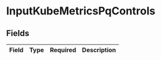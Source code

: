 # InputKubeMetricsPqControls


## Fields

| Field       | Type        | Required    | Description |
| ----------- | ----------- | ----------- | ----------- |